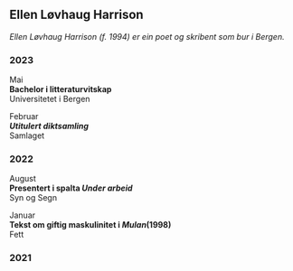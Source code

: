 ## Ellen Løvhaug Harrison

_Ellen Løvhaug Harrison (f. 1994) er ein poet og skribent som bur i Bergen._

### 2023

Mai  
__Bachelor i litteraturvitskap__  
Universitetet i Bergen 

Februar  
__*Utitulert diktsamling*__  
Samlaget


### 2022

August  
__Presentert i spalta *Under arbeid*__  
Syn og Segn  
  
Januar  
__Tekst om giftig maskulinitet i _Mulan_(1998)__  
Fett  

### 2021
